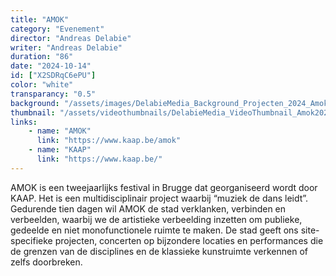 ```yaml
---
title: "AMOK"
category: "Evenement"
director: "Andreas Delabie"
writer: "Andreas Delabie"
duration: "86"
date: "2024-10-14"
id: ["X2SDRqC6ePU"]
color: "white"
transparancy: "0.5"
background: "/assets/images/DelabieMedia_Background_Projecten_2024_Amok2024.webp"
thumbnail: "/assets/videothumbnails/DelabieMedia_VideoThumbnail_Amok2024.webp"
links:
    - name: "AMOK"
      link: "https://www.kaap.be/amok"
    - name: "KAAP"
      link: "https://www.kaap.be/"
---
```


AMOK is een tweejaarlijks festival in Brugge dat georganiseerd wordt door KAAP. Het is een multidisciplinair project waarbij “muziek de dans leidt”. Gedurende tien dagen wil AMOK de stad verklanken, verbinden en verbeelden, waarbij we de artistieke verbeelding inzetten om publieke, gedeelde en niet monofunctionele ruimte te maken. De stad geeft ons site-specifieke projecten, concerten op bijzondere locaties en performances die de grenzen van de disciplines en de klassieke kunstruimte verkennen of zelfs doorbreken.